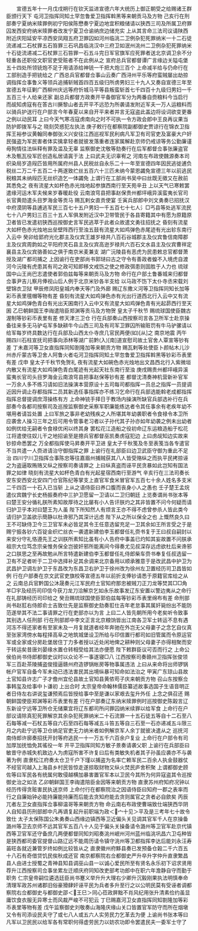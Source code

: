 <!-- { "loadSidebar": true } -->
　　宣德五年十一月戊戌朔行在钦天监进宣德六年大统历上御正朝受之给赐诸王群臣颁行天下  屯河卫指挥同知土罕忽鲁爱卫指挥斡黑等来朝贡马及方物  己亥行在刑部奏宁夏纳米赎罪例初宁阳侯陈懋奏宁夏边地宜积粮储请以狭西三司及所属卫府罪囚发西安府纳米赎罪者改发宁夏卫仓谕纳庶边储充实  上从其言命三法司议请陕西附近庆阳延安平凉西安凤翔五府卫罪囚如河州临洮二卫例杂犯死罪纳米一十二石徒流递减二石杖罪五石笞罪三石巩昌临洮汉中三府卫如泯州洮州二卫例杂犯死罪纳米十石徒流递减二石杖罪三石笞罪一石五斗完日军官旗军应死罪者送北京调卫余不分轻重各还职役文职官吏受赃者不在此例从之  宣府总兵官都督谭广言缘边关隘屯堡五十四处所领铳炮不足于用请添给神铳一千把大炮三百个  上命减半给与仍命行在工部别造手把铳给之  广西总兵官都督佥事山云奏广西浔州平乐等府蛮贼屡出劫掠调指挥佥事鲁义等领兵追捕斩贼首四百五级归所虏男妇三十九人又奏自宣德三年至宣德五年征剿广西柳州庆远等府忻城马平等县叛蛮斩首七千四百十九级归男妇一千五百三十人给亲还家  副总兵都督方政奏开平备御官军分为两番自赍粮料今当启行而觇知虏寇有在答古川撅黎山者去开平不远恐为所袭请发附近军夫一万人运粮料而以骑兵护送行在户部言今年春夏以来自开平来者并言无寇盗此盖边将设词欲变更番之例以动民耳  上曰今天气寒冱寇虏南向之时不可执一令方政会郎中王良再议果当防护即拨军与之  晓刻荧惑犯左执法  庚子敕行在都察院副都御史贾谅行在锦衣卫指挥王裕参议黄翰同奉御张义兴安往江西巡视军民利病凡军卫有司官吏及富豪大户奸民强盗为军民害者体实擒拿轻者就彼发落重者连家属解赴京师仍戒谅等务公勤廉谨毋狥情往法纵释有罪及滥及无辜  监察御史沈敬等劾奏行在后军都督佥事张廉盗官木及甎瓦役军匠创造私居请寘于法  上曰武夫无识辜宥之  河南左布政使魏源奏本司织染局岁造叚匹皆用所属府州县人民税丝自永乐二十一年至宣德四年因民逃徙逋负税丝二万二千五百二十两遂致纻丝五百六十三匹未纳今蒙恩蠲免宣德三年以前逃民税粮其未纳叚匹无丝织造乞一体蠲免  上谓行在工部尚书吴中曰丝既无徵又在赦前其悉免之  夜有流星大如杯色赤光烛地起参旗西南行至天苑辛丑  上以天气已寒敕罢遣缘河运木军夫候来岁春暖赴役  云南浪穹县把事赵保贵州都坪峨异溪蛮夷长官司长官黄勋遣头目罗海金等贡马  赐瓦剌女直贡使宴  壬寅兵部郎中刘文勇奏已招抚汉中府漠阴等县逋逃军民三百七十五户男妇一千五百七十七人氵□丐县等处逃军流民七十八户男妇三百三十五人军俱发附近汉中卫带管民于各县寄籍其中有愿为原籍原卫者皆已发遣初狭西巡按御史言军民逃萃于此者众故遣文勇往招抚之  昏刻有流星大如杯色赤光烛地出垒壁阵西行至浊五鼓有流星大如鸡弹色赤尾迹有光出轸东南行入云中  癸卯给郢府光化郡主及仪宾王雄岁禄共八百石谷城郡主及仪宾鲁信南障郡主及仪宾周韵如之平阳府灵石县主及仪宾高逊岁禄共六百石文水县主及仪宾曹祥定襄县主及仪宾骆善如之俱于南京米麦兼支  湖广沅陵县有恶虎为民患敕总官都督萧授及湖广都司捕之  上因谕行在吏部尚书郭琎曰古之守令有善政者蝗不入境虎自渡河今沅陵有虎患其有司之政可知即移文戒饬之使之修政弭患则固胜于人力也  琉球国中山王尚巴志遣使者郭伯兹每等来朝贡马及方物  命行在户部土鲁番城来归都督佥事尹吉儿察月俸视山后人例于北京米钞各半支给  以马政不饬下太仆寺丞宋载刘壁锦衣卫狱  甲辰修凤阳皇城内奉天等门及外廊  赐辽东撒义河等卫指挥同知长加等彩币表里氊帽等物有差  昏刻有流星大如鸡弹色赤有光出行道西北行入云中又有流星大如鸡弹色青白有光出天囷南行入云中又有流星大如鸡弹色青有光起昴西行至天囷  乙巳朝鲜国王李祹遣陪臣郑渊等贡马及方物贺  皇太子千秋节  赐琉球国使臣魏古渥制等钞彩币表里有差  修天津三卫仓  行在兵部奏山西按察司言各卫所军士赴京操备往来多无马驴屯军多缺耕牛今山西三司及有司军卫罪囚所输赃罚有牛马驴骡请以给军每岁终具数达行在兵部及山西太仆寺庶几官民两便(如)[从]之  南京地震  丙午赐四川石柱宣抚司把事向添林等湖广前黔(入)[南]道宣慰司故土官舍人覃宣等钞有差  丁未嘉河等卫女直指挥同知劄隆加等来朝贡方物  赐瓦剌等处使臣卜颜帖木儿沙州赤斤蒙古等卫舍人阿鲁火者屯河卫指挥同知土罕忽鲁爱卫指挥斡黑等钞彩币表里有差  戊申  皇太子千秋节免贺礼  夜有流星大如碗色赤光烛地出文昌西北行入紫微垣内散又有流星大如鸡弹色青白尾迹有光起天社东南行至浊  庚戌赐贵州都坪峨异溪蛮夷长官司头目罗海金云南浪穹县把事赵保等钞有差  都督沈清奏神机营新补官军一万余人多不练习请如旧法操演本营原设十五司每司都指挥一员总之指挥一员提调近因升调止存都指挥二员其新选任事指挥亦不练习乞命行在兵部选能斡老成都指挥指挥总督提调庶淂操练有方  上命神铳手择日于教场内操演所缺官兵部选补行在兵部奏今各都司按察司及巡按监察御史采察军职廉能练达者令其任事余有老疾年幼不堪用者请旨处置  上曰军旅之事非老幼残疾之人所堪其年幼袭职者令食禄令本卫所应袭舍人操习三年之后可用令管事老习者以子孙代其子孙亦如年幼袭之例未出幼者如例优给无嗣者令食禄优闲以终其身  罢松花江造船之役初命辽东运粮造船于松花江将遣使往奴儿干之地招谕至是摠兵官都督巫凯奏虏寇犯边  上曰虏觇知边实故来钞掠命悉罢之  万全都指挥使马昇奏开平卫进  皇太子千秋笺及冬至表笺当各专遣官不当共遣一人赍进请治守御指挥之罪  上谕行在礼部臣曰边卫武臣守御为重此不足治  四川宁川卫指挥佥事陈忠等往嘉眉州捕贼获其八人皆受赂纵之而执平民拷掠诬之为盗逼取贿赂又纵之按察司奏请罪之  上曰纵真盗而诬平民贪暴如此岂知有国法罪之如律  晓刻有流星大如杯色青白有光起星宿西南行至游气  辛亥行在三法司奏长安东安西安北安四门仓官陈纪等掌支上直官军食米冒官军五百七十余人姓名多支米二千四百一十石入已当斩  上从之语侍臣曰养口腹而丧身小人之愚也  壬子楚王孟烷遣仪宾魏宁长史杨振奏府中三护卫愿留一卫请以二卫归朝廷  上览奏谓尚书张本等曰楚王安分循礼朕所素知故厚待之比屡有小人告讦朕灼之其非皆置不问今何疑而请归护卫乎本对曰楚王为人虽  陛下所知然人有烦言王亦不得不虑曾参杀人皆此类今请归护卫盖欲示蕳静以杜谗邪乃其深计远虑  陛下从之所以保全之也  上慨然良久曰王不可缺侍卫今三卫官军未必皆足其令王任意选留充足一卫其余如王所言受之于是赐宁振各钞六百锭金织纻丝衣一袭遣新建伯李玉都督任礼赍书复于王曰叔自嗣封以来安分守礼恪遵先王之训朕所素知比虽有小人告府中事盖已灼知其妄故置不问朕承  祖宗大位笃念宗亲惟务保全岂彼奸邪所能离间今得奏尤见叔深存远虑欲杜后来谗邪之口朕思之至再故勉从所言特遣新建伯李玉都督任礼侍郎柴车赍书奉复任叔选留一卫有不足者听于二卫中选择补足其余调来北京备用以顺承雅意于是改武昌中护卫为武昌护卫调左护卫于东昌改为东昌卫右护卫于徐州改为徐州左卫置经历司卫昌皆如例  行在户部奏在京文武官吏旗校等宣德五年以前折支俸钞请悉于原籍官库给之从之  云南总兵官黔国公沐晟奏元江军民府土官知府那忠被贼刀正刀龙等焚其□□角羊□宇及经历司印信今获刀龙刀洽解京乞如永乐故事发辽东安置以警边夷从之命行在礼部铸经历司印给之  癸丑赐琉球国使臣郭伯兹每等钞彩币表里绵布有差  命刑部尚书赵羾右侍郎俞士吉致仕先是监察御史劾奏羾仕吉年老怠事其属奸毙纷出不能防范遂举其不法二事请罪之行在吏部亦以为言  上曰二人皆先朝所用今老矣听令致事其别选人任刑部  行在刑部郎中李文正言北京粮饷皆出江南各卫军士转运不息有遇河冻不得还家者有至家未及一月复就道者经年奔驰在外岂无父母妻子之念乞自仪真至张家湾傍水每程择高阜之地筑城堡设卫所给与印信置行都司如旧管属而令原运官军或全家或分房赴堡居住丁力多者授以近处闲地俾之耕种则父母妻子亦得相聚而安于转运矣昔唐刘晏缘水置仓转相受给其法亦便愿  陛下敕群臣议可否而行之  上命公侯伯尚书侍郎都御史议时以众论不一事遂寝□八  江西按察司奏赣州卫指挥张俊领军三百赴茶陵捕盗俊擅逼赣州府造锣锅帐房等物事属违法  上曰从来命将出师锣锅帐户官军自备今军未动已违法害民其出境纵暴可知命如法治之  甲寅广东琼山县故土官知县许志广子才儋州宜伦县故土官知县黄侬苟子庆来朝贡方物  召山东按察佥事韩玺及给事中卜谦初  上出合时  太宗皇帝命翰林儒臣纂述故事选国子生语音明正者日侍左右讲说玺谦预焉后皆授给事中至是谦以家艰去玺升外任  上念之俱召还  赐朝鲜国使臣郑渊等彩币表里有差  行在户部奏辽东纳米赎罪例时巡按御史陈榖言辽东新设宁远等卫所仓无储粟宜将辽东都司所问罪囚纳米续罪以给军食  上命行在户部议请除真犯死罪解京其余杂犯死罪纳米二十石流罪一十五石徒五等自十二石至八石每等减一石杖五等自六石至四石每等减五斗笞五等自三石至一石亦递减五斗限三月之内赴宁远等卫仓纳足官吏无力纳米者如例解京军人余丁就彼决遣从之  巡抚河南侍郎许廓奏招抚开封等府逃民一十一万五千六百余户复业  上命行在户部令有司加厚加抚恤免其徭役一年  开平卫指挥同知方敏子景奏请袭父职  上谕行在兵部臣曰敏昔守赤城失机致边人为虏寇所害不许复曰后有类敏失机者其子孙虽应袭亦不与袭著为例  直隶松江府奏太仓卫千户下瑾以捕盗为名率亡赖军民二百余人执金鼓器仗不经官司越入上海县乡村民皆惊走遂掠取财物又纵火焚民庐舍积聚  上谓都御史顾佐等曰军民各有统属何敢侵越横加暴害置官军本以卫民今其所为何异寇盗其令巡按御史治之如法  乙卯朝鲜国王李祹遣陪臣金因等来朝贡方物  直隶苏州府知府况钟以经历传得贪赃害民执送京师  上命付行在都察院治之因语侍臣曰知府一郡之表率而行之自廉始钟必能持廉能持廉而后能去贪知府能去贪则属官之贪者必自歛矣  丙辰兀者左卫女直指挥佥事柳温哥等来朝贡方物  命云南右布政使曹端致仕端狭西华阴人自知县历刑部郎中凡再谪复起升前职端为政＜宀十见＞平及是三考年七十故令致仕  太子太保陈国公朱勇奏山西缘边镇西等卫近偏头关见调其官军千人在京操备潞州等卫去京师不远其官军五百八十人见于偏头关操备请令潞州等卫官军赴京代镇西等卫官军还守备庶几两便都督同知刘昭奏洮州岷州河州蓝州临洮巩昌六卫屯种皆是狭西都司委官提督山路辽远不能周历请令镇守洮州等卫都指挥李达后能刘永汪寿苖旺各就近兼管岁终如例比较皆从之  直隶徽州府黟县奏已发预备仓榖二千六百五十八石有奇借贷饥民俟秋成还官  南京都察院右佥都御史严升卒升字仲升直隶繁昌县人由进士授蜀之青神县知县调巫山县一以诚心爱民所至有贤名永乐初下诏求贤用荐升江西按察司佥事坐累左迁顺庆府同知改吏部考功郎中在职六年澹静自守而勤于职务  仁宗皇帝嗣位遴选廷臣尚书蹇义举升升大理右少卿升沉毅刚果执法明慎奉命清理军政苏州诸郡旧俗豪猾肆奸诬平民为兵者多升至行之以公明民莫有受诬者调都察院右佥都御史与都御史邵＜王巳＞同心莅政屏黜不肖风纪用张升清素俭约虽显庸饮食衣服无异寒士而风裁严峻不可犯云  丁巳赐嘉河卫女直指挥同知劄隆加等彩币表里等物有差  戊午监察御史刘敬奏山海隆庆缘山关口皆置官军防守而所在烟墩又令有司添设民夫守了或七八人或五六人实劳民力乞革去为便  上谕尚书张本等曰凡军以卫民民以给军各有常职何得虚劳民力以妨农功即令罢遣民夫一委军士守了
